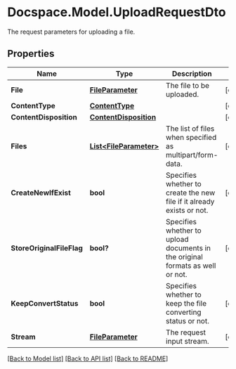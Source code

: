 # Docspace.Model.UploadRequestDto
The request parameters for uploading a file.

## Properties

Name | Type | Description | Notes
------------ | ------------- | ------------- | -------------
**File** | [**FileParameter**](FileParameter.md) | The file to be uploaded. | [optional] 
**ContentType** | [**ContentType**](ContentType.md) |  | [optional] 
**ContentDisposition** | [**ContentDisposition**](ContentDisposition.md) |  | [optional] 
**Files** | [**List&lt;FileParameter&gt;**](FileParameter.md) | The list of files when specified as multipart/form-data. | [optional] 
**CreateNewIfExist** | **bool** | Specifies whether to create the new file if it already exists or not. | [optional] 
**StoreOriginalFileFlag** | **bool?** | Specifies whether to upload documents in the original formats as well or not. | [optional] 
**KeepConvertStatus** | **bool** | Specifies whether to keep the file converting status or not. | [optional] 
**Stream** | [**FileParameter**](FileParameter.md) | The request input stream. | [optional] 

[[Back to Model list]](../README.md#documentation-for-models) [[Back to API list]](../README.md#documentation-for-api-endpoints) [[Back to README]](../README.md)


